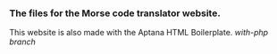 ### The files for the Morse code translator website.
  This website is also made with the Aptana HTML Boilerplate.
  *with-php branch*
